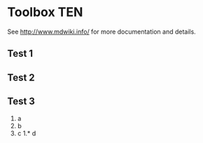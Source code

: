 # Toolbox TEN


See http://www.mdwiki.info/ for more documentation and details.

## Test 1


## Test 2


## Test 3

1. a
1. b
1. c
1.* d